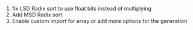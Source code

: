 1. fix LSD Radix sort to use float bits instead of multiplying
2. Add MSD Radix sort
3. Enable custom import for array or add more options for the generation
